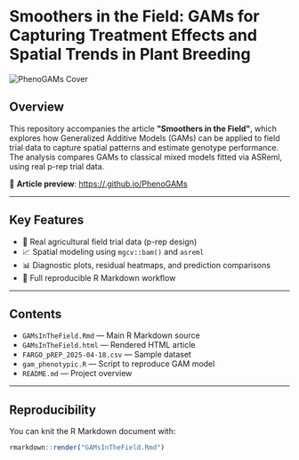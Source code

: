 # Smoothers in the Field: GAMs for Capturing Treatment Effects and Spatial Trends in Plant Breeding

![PhenoGAMs Cover](https://raw.githubusercontent.com/<your-username>/PhenoGAMs/main/assets/cover.png)

## Overview

This repository accompanies the article **"Smoothers in the Field"**, which explores how Generalized Additive Models (GAMs) can be applied to field trial data to capture spatial patterns and estimate genotype performance. The analysis compares GAMs to classical mixed models fitted via ASReml, using real p-rep trial data.

📘 **Article preview**: [https://<your-username>.github.io/PhenoGAMs](https://<your-username>.github.io/PhenoGAMs)

---

## Key Features

- 🌾 Real agricultural field trial data (p-rep design)
- 📈 Spatial modeling using `mgcv::bam()` and `asreml`
- 📊 Diagnostic plots, residual heatmaps, and prediction comparisons
- 🔁 Full reproducible R Markdown workflow

---

## Contents

- `GAMsInTheField.Rmd` — Main R Markdown source
- `GAMsInTheField.html` — Rendered HTML article
- `FARGO_pREP_2025-04-18.csv` — Sample dataset
- `gam_phenotypic.R` — Script to reproduce GAM model
- `README.md` — Project overview

---

## Reproducibility

You can knit the R Markdown document with:

```r
rmarkdown::render("GAMsInTheField.Rmd")
